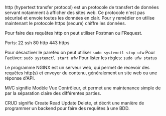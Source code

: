 http (hypertext transfer protocol) est un protocole de transfert de données servant notamment à afficher des sites web.
Ce protocole n'est pas sécurisé et envoie toutes les données en clair.
Pour y remédier on utilise maintenant le protocole https (secure) chiffre les données.

Pour faire des requêtes http on peut utiliser Postman ou FRequest.

Ports:
22 ssh
80 http 
443 https

Pour désactiver le parefeu on peut utiliser `sudo systemctl stop ufw`
Pour l'activer: `sudo systemctl start ufw`
Pour lister les règles: `sudo ufw status`

Le programme NGINX est un serveur web, qui permet de recevoir des requêtes http(s) et envoyer du contenu, généralement un site web ou une réponse d'API.

MVC signifie Modèle Vue Contrôleur, et permet une maintenance simple de par la séparation claire des différentes parties. 

CRUD signifie Create Read Update Delete, et décrit une manière de programmer un backend pour faire des requêtes à une BDD. 
